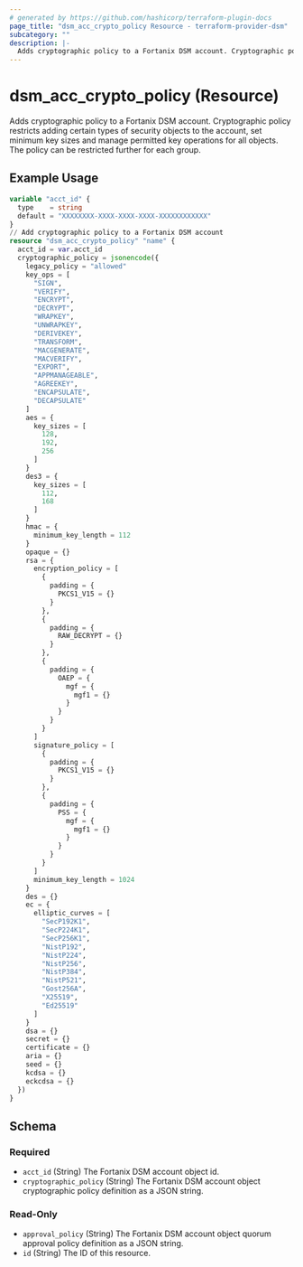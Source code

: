 ```yaml
---
# generated by https://github.com/hashicorp/terraform-plugin-docs
page_title: "dsm_acc_crypto_policy Resource - terraform-provider-dsm"
subcategory: ""
description: |-
  Adds cryptographic policy to a Fortanix DSM account. Cryptographic policy restricts adding certain types of security objects to the account, set minimum key sizes and manage permitted key operations for all objects. The policy can be restricted further for each group.
---
```


# dsm_acc_crypto_policy (Resource)

Adds cryptographic policy to a Fortanix DSM account. Cryptographic policy restricts adding certain types of security objects to the account, set minimum key sizes and manage permitted key operations for all objects. The policy can be restricted further for each group.

## Example Usage

```terraform
variable "acct_id" {
  type    = string
  default = "XXXXXXXX-XXXX-XXXX-XXXX-XXXXXXXXXXXX"
}
// Add cryptographic policy to a Fortanix DSM account
resource "dsm_acc_crypto_policy" "name" {
  acct_id = var.acct_id
  cryptographic_policy = jsonencode({
    legacy_policy = "allowed"
    key_ops = [
      "SIGN",
      "VERIFY",
      "ENCRYPT",
      "DECRYPT",
      "WRAPKEY",
      "UNWRAPKEY",
      "DERIVEKEY",
      "TRANSFORM",
      "MACGENERATE",
      "MACVERIFY",
      "EXPORT",
      "APPMANAGEABLE",
      "AGREEKEY",
      "ENCAPSULATE",
      "DECAPSULATE"
    ]
    aes = {
      key_sizes = [
        128,
        192,
        256
      ]
    }
    des3 = {
      key_sizes = [
        112,
        168
      ]
    }
    hmac = {
      minimum_key_length = 112
    }
    opaque = {}
    rsa = {
      encryption_policy = [
        {
          padding = {
            PKCS1_V15 = {}
          }
        },
        {
          padding = {
            RAW_DECRYPT = {}
          }
        },
        {
          padding = {
            OAEP = {
              mgf = {
                mgf1 = {}
              }
            }
          }
        }
      ]
      signature_policy = [
        {
          padding = {
            PKCS1_V15 = {}
          }
        },
        {
          padding = {
            PSS = {
              mgf = {
                mgf1 = {}
              }
            }
          }
        }
      ]
      minimum_key_length = 1024
    }
    des = {}
    ec = {
      elliptic_curves = [
        "SecP192K1",
        "SecP224K1",
        "SecP256K1",
        "NistP192",
        "NistP224",
        "NistP256",
        "NistP384",
        "NistP521",
        "Gost256A",
        "X25519",
        "Ed25519"
      ]
    }
    dsa = {}
    secret = {}
    certificate = {}
    aria = {}
    seed = {}
    kcdsa = {}
    eckcdsa = {}
  })
}
```

<!-- schema generated by tfplugindocs -->
## Schema

### Required

- `acct_id` (String) The Fortanix DSM account object id.
- `cryptographic_policy` (String) The Fortanix DSM account object cryptographic policy definition as a JSON string.

### Read-Only

- `approval_policy` (String) The Fortanix DSM account object quorum approval policy definition as a JSON string.
- `id` (String) The ID of this resource.
